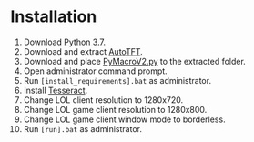 # Installation
1. Download [Python 3.7](https://www.python.org/downloads/).
1. Download and extract [AutoTFT](https://github.com/admin-ll55/AutoTFT-token-reward/archive/master.zip).
1. Download and place [PyMacroV2.py](https://raw.githubusercontent.com/admin-ll55/PyMacroV2-for-game-automation-keystroke-simulation/master/PyMacroV2.py) to the extracted folder.
1. Open administrator command prompt.
1. Run ```[install_requirements].bat``` as administrator.
1. Install [Tesseract](https://github.com/UB-Mannheim/tesseract/wiki).
1. Change LOL client resolution to 1280x720.
1. Change LOL game client resolution to 1280x800.
1. Change LOL game client window mode to borderless.
1. Run ```[run].bat``` as administrator.
